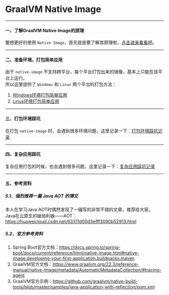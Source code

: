 # GraalVM Native Image

---------------------------------------------------------------------------------------------------------------------------

#### 一、了解GraalVM Native Image的原理

要想更好的使用 `Native Image`，首先就是要了解其原理啦，[点击进来看看吧](native-image/native-image.md)。


---------------------------------------------------------------------------------------------------------------------------

#### 二、准备环境，打包简单应用

由于 `native-image` 不支持跨平台，每个平台打包出来的镜像，基本上只能在该平台上运行。<br>
所以这里提供了 `Windows` 和 `Linux` 两个平台的打包方法：
1. [Windows环境打包简单应用](native-image/native-image-windows.md)
2. [Linux环境打包简单应用](native-image/native-image-linux.md)


---------------------------------------------------------------------------------------------------------------------------

#### 三、打包环境踩坑

在打包 `native-image` 时，会遇到很多环境问题，这里记录一下：[打包环境踩坑记录](native-image/environment-treading-pit-log.md)


---------------------------------------------------------------------------------------------------------------------------

#### 四、复杂应用踩坑

复杂应用打包的时候，也会遇到很多问题，这里记录一下：[复杂应用踩坑记录](native-image/treading-pit-log.md)


---------------------------------------------------------------------------------------------------------------------------

#### 五、参考资料

##### 5.1、强烈推荐一篇 Java AOT 的博文

本人在学习Java AOT时偶然发现了一偏写的非常不错的文章，推荐给大家。<br>
Java在云原生的破局利器——AOT：https://huaweicloud.csdn.net/63311d00d3efff3090b52913.html

##### 5.2、官方参考资料

1. Spring Boot官方文档：https://docs.spring.io/spring-boot/docs/current/reference/html/native-image.html#native-image.developing-your-first-application.buildpacks.maven
2. GraalVM官方文档：https://www.graalvm.org/22.3/reference-manual/native-image/metadata/AutomaticMetadataCollection/#tracing-agent
3. GraalVM官方示例：https://github.com/graalvm/native-build-tools/blob/master/samples/java-application-with-reflection/pom.xml

